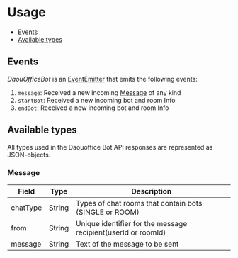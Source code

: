 # Usage

* [Events](#events)
* [Available types](#availableTypes)

<a name="events"></a>

## Events

*DaouOfficeBot* is an [EventEmitter](https://nodejs.org/api/events.html#events_class_eventemitter)
that emits the following events:
1. `message`: Received a new incoming [Message](#message) of any kind
1. `startBot`: Received a new incoming bot and room Info
1. `endBot`: Received a new incoming bot and room Info

<a name="availableTypes"></a>

## Available types
All types used in the Daouoffice Bot API responses are represented as JSON-objects.

<a name="message"></a>

### Message  

| Field | Type | Description |
| --- | --- | --- |
| chatType | String |Types of chat rooms that contain bots (SINGLE or ROOM) |
| from | String | Unique identifier for the message recipient(userId or roomId) |
| message | String | Text of the message to be sent |
